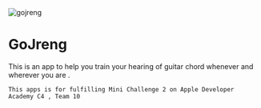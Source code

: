 <img src="https://i.ibb.co/CntQQmn/gojreng.png" alt="gojreng" border="0" />

# GoJreng
This is an app to help you train your hearing of guitar chord whenever and wherever you are .

```
This apps is for fulfilling Mini Challenge 2 on Apple Developer Academy C4 , Team 10
```
